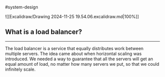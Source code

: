 #system-design 


![[Excalidraw/Drawing 2024-11-25 19.54.06.excalidraw.md|100%]]
## What is a load balancer?
---
The load balancer is a service that equally distributes work between multiple servers. The idea came about when horizontal scaling was introduced. We needed a way to guarantee that all the servers will get an equal amount of load, no matter how many servers we put, so that we could infinitely scale. 